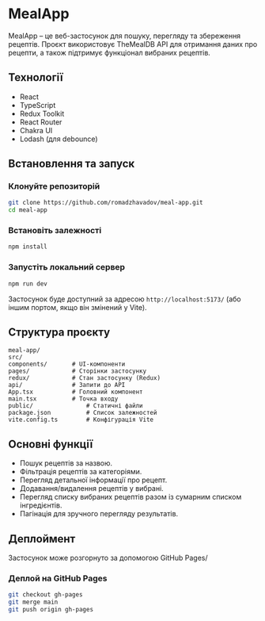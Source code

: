 # MealApp

MealApp – це веб-застосунок для пошуку, перегляду та збереження рецептів. Проєкт використовує TheMealDB API для отримання даних про рецепти, а також підтримує функціонал вибраних рецептів.

## Технології

- React
- TypeScript
- Redux Toolkit
- React Router
- Chakra UI
- Lodash (для debounce)

## Встановлення та запуск

### Клонуйте репозиторій

```sh
git clone https://github.com/romadzhavadov/meal-app.git
cd meal-app
```

### Встановіть залежності

```sh
npm install
```

### Запустіть локальний сервер

```sh
npm run dev
```

Застосунок буде доступний за адресою `http://localhost:5173/` (або іншим портом, якщо він змінений у Vite).

## Структура проєкту

```
meal-app/
src/
components/       # UI-компоненти
pages/            # Сторінки застосунку
redux/            # Стан застосунку (Redux)
api/              # Запити до API
App.tsx           # Головний компонент
main.tsx          # Точка входу
public/               # Статичні файли
package.json          # Список залежностей
vite.config.ts        # Конфігурація Vite
```

## Основні функції

- Пошук рецептів за назвою.
- Фільтрація рецептів за категоріями.
- Перегляд детальної інформації про рецепт.
- Додавання/видалення рецептів у вибрані.
- Перегляд списку вибраних рецептів разом із сумарним списком інгредієнтів.
- Пагінація для зручного перегляду результатів.

## Деплоймент

Застосунок може розгорнуто за допомогою GitHub Pages/

### Деплой на GitHub Pages

```sh
git checkout gh-pages
git merge main
git push origin gh-pages
```
